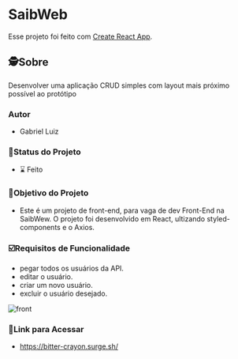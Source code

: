 # SaibWeb

Esse projeto foi feito com [Create React App](https://github.com/facebook/create-react-app).

## 🕵Sobre

Desenvolver uma aplicação CRUD simples com layout mais próximo possível ao protótipo

### Autor

 - Gabriel Luiz

### 🧭Status do Projeto

- ⌛ Feito

### 🎯Objetivo do Projeto
 
 - Este é um projeto de front-end, para vaga de dev Front-End na SaibWew. O projeto foi desenvolvido em React, ultizando styled-components e o Axios.

### ☑️Requisitos de Funcionalidade

- pegar todos os usuários da API.
- editar o usuário.
- criar um novo usuário.
- excluir o usuário desejado.

![front](https://user-images.githubusercontent.com/92898767/215772909-2f97d755-5f86-47ff-b13a-899744b1a533.png)

### 🔗Link para Acessar
- https://bitter-crayon.surge.sh/
